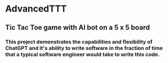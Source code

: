 # AdvancedTTT
 
 ## Tic Tac Toe game with AI bot on a 5 x 5 board

 ### This project demonstrates the capabilities and flexibility of ChatGPT and it's ability to write software in the fraction of time that a typical software engineer would take to write this code. 
